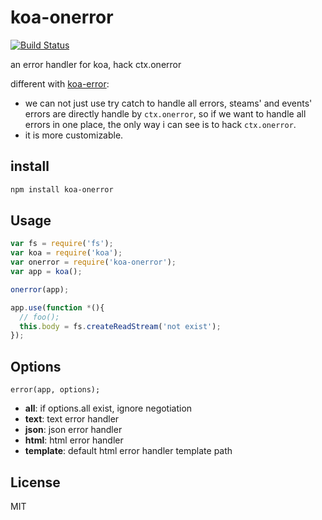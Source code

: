 koa-onerror
=================
[![Build Status](https://travis-ci.org/node-modules/koa-onerror.svg?branch=master)](https://travis-ci.org/node-modules/koa-onerror)

an error handler for koa, hack ctx.onerror

different with [koa-error](https://github.com/kosjs/koa):
- we can not just use try catch to handle all errors, steams' and events'
errors are directly handle by `ctx.onerror`, so if we want to handle all
errors in one place, the only way i can see is to hack `ctx.onerror`.
- it is more customizable.

## install

```bash
npm install koa-onerror
```

## Usage

```js
var fs = require('fs');
var koa = require('koa');
var onerror = require('koa-onerror');
var app = koa();

onerror(app);

app.use(function *(){
  // foo();
  this.body = fs.createReadStream('not exist');
});
```

## Options

```
error(app, options);
```

* **all**: if options.all exist, ignore negotiation
* **text**: text error handler
* **json**: json error handler
* **html**: html error handler
* **template**: default html error handler template path

## License
MIT
